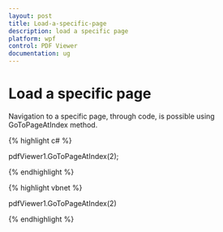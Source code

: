 ```yaml
---
layout: post
title: Load-a-specific-page
description: load a specific page
platform: wpf
control: PDF Viewer
documentation: ug
---
```


# Load a specific page

Navigation to a specific page, through code, is possible using GoToPageAtIndex method.

{% highlight c# %}

pdfViewer1.GoToPageAtIndex(2);

{% endhighlight %}

{% highlight vbnet %}

pdfViewer1.GoToPageAtIndex(2)



{% endhighlight %}